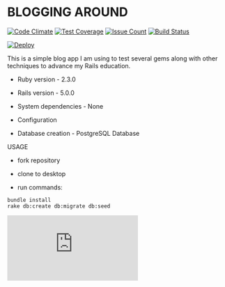 # BLOGGING AROUND

[![Code Climate](https://codeclimate.com/github/LukasBarry/blogging_around/badges/gpa.svg)](https://codeclimate.com/github/LukasBarry/blogging_around) [![Test Coverage](https://codeclimate.com/github/LukasBarry/blogging_around/badges/coverage.svg)](https://codeclimate.com/github/LukasBarry/blogging_around/coverage) [![Issue Count](https://codeclimate.com/github/LukasBarry/blogging_around/badges/issue_count.svg)](https://codeclimate.com/github/LukasBarry/blogging_around/issues) [![Build Status](https://travis-ci.org/LukasBarry/blogging_around.svg?branch=master)](https://travis-ci.org/LukasBarry/blogging_around)

[![Deploy](https://www.herokucdn.com/deploy/button.svg)](https://heroku.com/deploy)

This is a simple blog app I am using to test several gems along with other techniques to advance my Rails education.

* Ruby version - 2.3.0

* Rails version - 5.0.0

* System dependencies - None

* Configuration

* Database creation - PostgreSQL Database


USAGE

* fork repository

* clone to desktop

* run commands:

```
bundle install
rake db:create db:migrate db:seed
```

![Image of Associations](https://github.com/LukasBarry/blogging_around/blob/master/erd.pdf)
